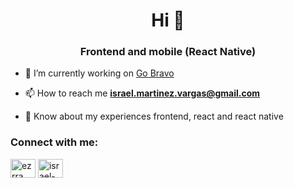 <h1 align="center">Hi 👋</h1>
<h3 align="center">Frontend and mobile (React Native)</h3>

- 🔭 I’m currently working on [Go Bravo](https://gobravo.io/)

- 📫 How to reach me **israel.martinez.vargas@gmail.com**

- 📄 Know about my experiences frontend, react and react native


<h3 align="left">Connect with me:</h3>
<p align="left">
<a href="https://codepen.io/ezrra" target="blank"><img align="center" src="https://raw.githubusercontent.com/rahuldkjain/github-profile-readme-generator/master/src/images/icons/Social/codepen.svg" alt="ezrra" height="30" width="40" /></a>
<a href="https://linkedin.com/in/israel-martinez-70208862" target="blank"><img align="center" src="https://raw.githubusercontent.com/rahuldkjain/github-profile-readme-generator/master/src/images/icons/Social/linked-in-alt.svg" alt="israel-martinez-70208862" height="30" width="40" /></a>
</p>



